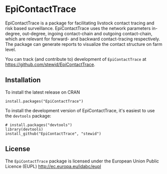 # EpiContactTrace

EpiContactTrace is a package for facilitating livstock contact tracing
and risk based surveillance.  EpiContactTrace uses the network
parameters in-degree, out-degree, ingoing contact-chain and outgoing
contact-chain, which are relevant for forward- and backward
contact-tracing respectively. The package can generate reports to
visualize the contact structure on farm level.

You can track (and contribute to) development of `EpiContactTrace` at
https://github.com/stewid/EpiContactTrace.

## Installation

To install the latest release on CRAN

```
install.packages("EpiContactTrace")
```

To install the development version of EpiContactTrace, it's easiest to
use the `devtools` package:

```
# install.packages("devtools")
library(devtools)
install_github("EpiContactTrace", "stewid")
```

License
-------

The `EpiContactTrace` package is licensed under the European Union
Public Licence (EUPL) http://ec.europa.eu/idabc/eupl
